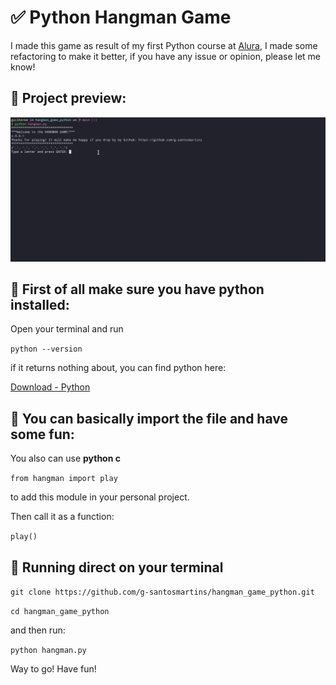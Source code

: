 # :white_check_mark: Python Hangman Game 



I made this game as result of my first Python course at [Alura](https://www.alura.com.br/), I made some refactoring to make it better, if you have any issue or opinion, please let me know!



## :rocket: Project preview: 

<p align="center">
  <img alt="Hangman preview" src=".github/hang_preview.gif" width="800px">
</p>



## :round_pushpin: First of all make sure you have python installed:

Open your terminal and run 



`python --version`



if it returns nothing about, you can find python here: 

[Download - Python](https://www.python.org/downloads/)



## :round_pushpin: ​You can basically import the file and have some fun:
You also can use **python c**

`from hangman import play`


to add this module in your personal project.

Then call it as a function:

`play()`



## :round_pushpin: ​Running direct on your terminal 

`git clone https://github.com/g-santosmartins/hangman_game_python.git `

`cd hangman_game_python`

and then run:

`python hangman.py`

Way to go! Have fun!
